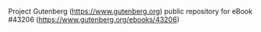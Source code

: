 Project Gutenberg (https://www.gutenberg.org) public repository for eBook #43206 (https://www.gutenberg.org/ebooks/43206)
